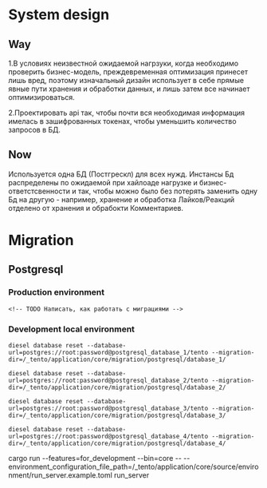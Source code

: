 # System design
## Way
1.В условиях неизвестной ожидаемой нагрзуки, когда необходимо проверить бизнес-модель, преждевременная оптимизация принесет лишь вред, поэтому изначальный дизайн использует в себе прямые явные пути хранения и обработки данных, и лишь затем все начинает оптимизироваться.

2.Проектировать api так, чтобы почти вся необходимая информация имелась в зашифрованных токенах, чтобы уменьшить количество запросов в БД.
## Now
Используется одна БД (Постгрескл) для всех нужд. Инстансы Бд распределены по ожидаемой при хайлоаде нагрузке и бизнес-ответстсвенности и так, чтобы можно было без потерять заменить одну Бд на другую - например, хранение и обработка Лайков/Реакций отделено от хранения и обрабокти Комментариев.

# Migration
## Postgresql
### Production environment
```
<!-- TODO Написать, как работать с миграциями -->
```
### Development local environment
```
diesel database reset --database-url=postgres://root:password@postgresql_database_1/tento --migration-dir=/_tento/application/core/migration/postgresql/database_1/

diesel database reset --database-url=postgres://root:password@postgresql_database_2/tento --migration-dir=/_tento/application/core/migration/postgresql/database_2/

diesel database reset --database-url=postgres://root:password@postgresql_database_3/tento --migration-dir=/_tento/application/core/migration/postgresql/database_3/

diesel database reset --database-url=postgres://root:password@postgresql_database_4/tento --migration-dir=/_tento/application/core/migration/postgresql/database_4/
```





cargo run --features=for_development --bin=core -- --environment_configuration_file_path=/_tento/application/core/source/environment/run_server.example.toml run_server